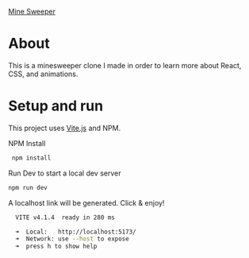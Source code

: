 [Mine Sweeper](http://github.com/devbit01/minesweeper/docs/minesweeper.png)

# About

This is a minesweeper clone I made in order to learn more about React, CSS, and animations.

# Setup and run

This project uses [Vite.js](https://vitejs.dev/) and NPM.

NPM Install

```bash
 npm install
```

Run Dev to start a local dev server

```bash
npm run dev
```

A localhost link will be generated. Click & enjoy!

```bash
  VITE v4.1.4  ready in 280 ms

  ➜  Local:   http://localhost:5173/
  ➜  Network: use --host to expose
  ➜  press h to show help

```
